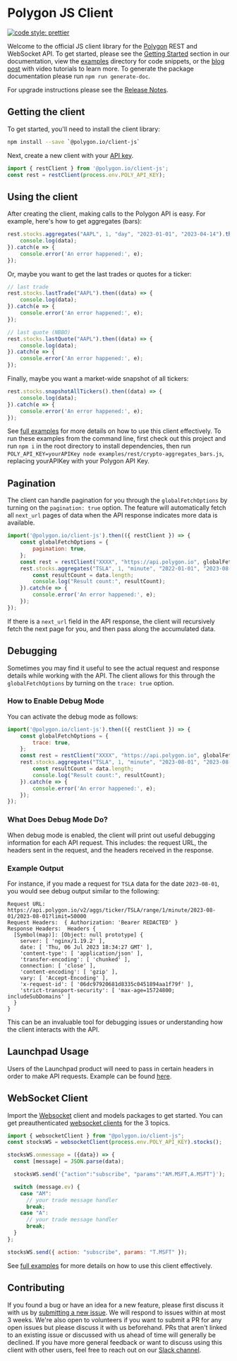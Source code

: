 # Polygon JS Client

[![code style: prettier](https://img.shields.io/badge/code_style-prettier-ff69b4.svg?style=flat-square)](https://github.com/prettier/prettier)

Welcome to the official JS client library for the [Polygon](https://polygon.io/) REST and WebSocket API. To get started, please see the [Getting Started](https://polygon.io/docs/stocks/getting-started) section in our documentation, view the [examples](./examples/) directory for code snippets, or the [blog post](https://polygon.io/blog/javascript-stock-market-data/) with video tutorials to learn more. To generate the package documentation please run `npm run generate-doc`.

For upgrade instructions please see the [Release Notes](./CHANGELOG.md).

## Getting the client

To get started, you'll need to install the client library:

```bash
npm install --save `@polygon.io/client-js`
```

Next, create a new client with your [API key](https://polygon.io/dashboard/signup).

```javascript
import { restClient } from '@polygon.io/client-js';
const rest = restClient(process.env.POLY_API_KEY);
```

## Using the client

After creating the client, making calls to the Polygon API is easy. For example, here's how to get aggregates (bars):

```javascript
rest.stocks.aggregates("AAPL", 1, "day", "2023-01-01", "2023-04-14").then((data) => {
	console.log(data);
}).catch(e => {
	console.error('An error happened:', e);
});
```

Or, maybe you want to get the last trades or quotes for a ticker:

```javascript
// last trade
rest.stocks.lastTrade("AAPL").then((data) => {
	console.log(data);
}).catch(e => {
	console.error('An error happened:', e);
});

// last quote (NBBO)
rest.stocks.lastQuote("AAPL").then((data) => {
	console.log(data);
}).catch(e => {
	console.error('An error happened:', e);
});
```

Finally, maybe you want a market-wide snapshot of all tickers:

```javascript
rest.stocks.snapshotAllTickers().then((data) => {
	console.log(data);
}).catch(e => {
	console.error('An error happened:', e);
});
```

See [full examples](./examples/rest/) for more details on how to use this client effectively. 
To run these examples from the command line, first check out this project and run ```npm i``` in the root directory to install dependencies, then run ```POLY_API_KEY=yourAPIKey node examples/rest/crypto-aggregates_bars.js```, replacing yourAPIKey with your Polygon API Key. 

## Pagination

The client can handle pagination for you through the `globalFetchOptions` by turning on the `pagination: true` option. The feature will automatically fetch all `next_url` pages of data when the API response indicates more data is available.

```javascript
import('@polygon.io/client-js').then(({ restClient }) => {
	const globalFetchOptions = {
		pagination: true,
	};
	const rest = restClient("XXXX", "https://api.polygon.io", globalFetchOptions);
	rest.stocks.aggregates("TSLA", 1, "minute", "2022-01-01", "2023-08-31", { limit: 50000 }).then((data) => {
	    const resultCount = data.length;
	    console.log("Result count:", resultCount);
	}).catch(e => {
		console.error('An error happened:', e);
	});
});
```

If there is a `next_url` field in the API response, the client will recursively fetch the next page for you, and then pass along the accumulated data.

## Debugging

Sometimes you may find it useful to see the actual request and response details while working with the API. The client allows for this through the `globalFetchOptions` by turning on the `trace: true` option.

### How to Enable Debug Mode

You can activate the debug mode as follows:

```javascript
import('@polygon.io/client-js').then(({ restClient }) => {
	const globalFetchOptions = {
		trace: true,
	};
	const rest = restClient("XXXX", "https://api.polygon.io", globalFetchOptions);
	rest.stocks.aggregates("TSLA", 1, "minute", "2023-08-01", "2023-08-01", { limit: 50000 }).then((data) => {
	    const resultCount = data.length;
	    console.log("Result count:", resultCount);
	}).catch(e => {
		console.error('An error happened:', e);
	});
});
```

### What Does Debug Mode Do?

When debug mode is enabled, the client will print out useful debugging information for each API request. This includes: the request URL, the headers sent in the request, and the headers received in the response.

### Example Output

For instance, if you made a request for `TSLA` data for the date `2023-08-01`, you would see debug output similar to the following:

```
Request URL:  https://api.polygon.io/v2/aggs/ticker/TSLA/range/1/minute/2023-08-01/2023-08-01?limit=50000
Request Headers:  { Authorization: 'Bearer REDACTED' }
Response Headers:  Headers {
  [Symbol(map)]: [Object: null prototype] {
    server: [ 'nginx/1.19.2' ],
    date: [ 'Thu, 06 Jul 2023 18:34:27 GMT' ],
    'content-type': [ 'application/json' ],
    'transfer-encoding': [ 'chunked' ],
    connection: [ 'close' ],
    'content-encoding': [ 'gzip' ],
    vary: [ 'Accept-Encoding' ],
    'x-request-id': [ '06dc97920681d8335c0451894aa1f79f' ],
    'strict-transport-security': [ 'max-age=15724800; includeSubDomains' ]
  }
}
```

This can be an invaluable tool for debugging issues or understanding how the client interacts with the API.

## Launchpad Usage

Users of the Launchpad product will need to pass in certain headers in order to make API requests. Example can be found [here](./examples/rest/launchpad/README.md).

## WebSocket Client

Import the [Websocket](https://polygon.io/docs/stocks/ws_getting-started) client and models packages to get started. You can get preauthenticated [websocket clients](https://www.npmjs.com/package/websocket) for the 3 topics.

```javascript
import { websocketClient } from "@polygon.io/client-js";
const stocksWS = websocketClient(process.env.POLY_API_KEY).stocks();

stocksWS.onmessage = ({data}) => {
  const [message] = JSON.parse(data);

  stocksWS.send('{"action":"subscribe", "params":"AM.MSFT,A.MSFT"}');

  switch (message.ev) {
    case "AM":
      // your trade message handler
      break;
    case "A":
      // your trade message handler
      break;
  }
};

stocksWS.send({ action: "subscribe", params: "T.MSFT" });
```
See [full examples](./examples/websocket/) for more details on how to use this client effectively.

## Contributing

If you found a bug or have an idea for a new feature, please first discuss it with us by [submitting a new issue](https://github.com/polygon-io/client-js/issues/new/choose). We will respond to issues within at most 3 weeks. We're also open to volunteers if you want to submit a PR for any open issues but please discuss it with us beforehand. PRs that aren't linked to an existing issue or discussed with us ahead of time will generally be declined. If you have more general feedback or want to discuss using this client with other users, feel free to reach out on our [Slack channel](https://polygon-io.slack.com/archives/C03FCSBSAFL).
